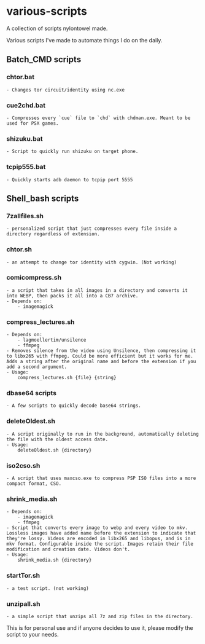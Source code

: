 # various-scripts
A collection of scripts nylontowel made.

Various scripts I've made to automate things I do on the daily.

## Batch_CMD scripts
### chtor.bat
	- Changes tor circuit/identity using nc.exe
	
### cue2chd.bat
	- Compresses every `cue` file to `chd` with chdman.exe. Meant to be used for PSX games.
	
### shizuku.bat
	- Script to quickly run shizuku on target phone.
	
### tcpip555.bat
	- Quickly starts adb daemon to tcpip port 5555

## Shell_bash scripts
### 7zallfiles.sh
	- personalized script that just compresses every file inside a directory regardless of extension.
	
### chtor.sh
	- an attempt to change tor identity with cygwin. (Not working)

### comicompress.sh
	- a script that takes in all images in a directory and converts it into WEBP, then packs it all into a CB7 archive.
	- Depends on:
		- imagemagick

### compress_lectures.sh
	- Depends on:
		- lagmoellertim/unsilence
		- ffmpeg
	- Removes silence from the video using Unsilence, then compressing it to libx265 with ffmpeg. Could be more efficient but it works for me. Adds a string after the original name and before the extension if you add a second argument.
	- Usage:
		compress_lectures.sh {file} {string}
### dbase64 scripts
	- A few scripts to quickly decode base64 strings.
### deleteOldest.sh
	- A script originally to run in the background, automatically deleting the file with the oldest access date.
	- Usage:
		deleteOldest.sh {directory}
### iso2cso.sh
	- A script that uses maxcso.exe to compress PSP ISO files into a more compact format, CSO.
### shrink_media.sh
	- Depends on:
		- imagemagick
		- ffmpeg
	- Script that converts every image to webp and every video to mkv. Lossless images have added name before the extension to indicate that they're lossy. Videos are encoded in libx265 and libopus, and is in mkv format. Configurable inside the script. Images retain their file modification and creation date. Videos don't.
	- Usage:
		shrink_media.sh {directory}
### startTor.sh
	- a test script. (not working)
### unzipall.sh
	- a simple script that unzips all 7z and zip files in the directory.


This is for personal use and if anyone decides to use it, please modify the script to your needs.
